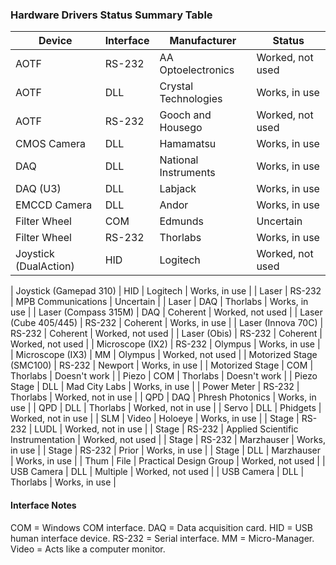 
### Hardware Drivers Status Summary Table ###

| Device | Interface | Manufacturer | Status |
| ------ | --------- | ------------ | ------ |
| AOTF                   | RS-232 | AA Optoelectronics   | Worked, not used |
| AOTF                   | DLL    | Crystal Technologies | Works, in use |
| AOTF                   | RS-232 | Gooch and Housego    | Worked, not used |
| CMOS Camera            | DLL    | Hamamatsu            | Works, in use |
| DAQ                    | DLL    | National Instruments | Works, in use |
| DAQ (U3)               | DLL    | Labjack              | Works, in use |
| EMCCD Camera           | DLL    | Andor                | Works, in use |
| Filter Wheel           | COM    | Edmunds              | Uncertain |
| Filter Wheel           | RS-232 | Thorlabs             | Works, in use |
| Joystick (DualAction)  | HID    | Logitech             | Worked, not used |

| Joystick (Gamepad 310) | HID   | Logitech | Works, in use |
| Laser | RS-232 | MPB Communications | Uncertain |
| Laser | DAQ | Thorlabs | Works, in use |
| Laser (Compass 315M) | DAQ | Coherent | Worked, not used |
| Laser (Cube 405/445) | RS-232 | Coherent | Works, in use |
| Laser (Innova 70C) | RS-232 | Coherent | Worked, not used |
| Laser (Obis) | RS-232 | Coherent | Worked, not used |
| Microscope (IX2) | RS-232 | Olympus | Works, in use |
| Microscope (IX3) | MM | Olympus | Worked, not used |
| Motorized Stage (SMC100) | RS-232 | Newport | Works, in use |
| Motorized Stage | COM | Thorlabs | Doesn't work |
| Piezo | COM | Thorlabs | Doesn't work |
| Piezo Stage | DLL | Mad City Labs | Works, in use |
| Power Meter | RS-232 | Thorlabs | Worked, not in use |
| QPD | DAQ | Phresh Photonics | Works, in use |
| QPD | DLL | Thorlabs | Worked, not in use |
| Servo | DLL | Phidgets | Worked, not in use |
| SLM | Video | Holoeye | Works, in use |
| Stage | RS-232 | LUDL | Worked, not in use |
| Stage | RS-232 | Applied Scientific Instrumentation | Worked, not used |
| Stage | RS-232 | Marzhauser | Works, in use |
| Stage | RS-232 | Prior | Works, in use |
| Stage | DLL | Marzhauser | Works, in use |
| Thum  | File | Practical Design Group | Worked, not used |
| USB Camera | DLL | Multiple | Worked, not used |
| USB Camera | DLL | Thorlabs | Works, in use |

#### Interface Notes ####

COM = Windows COM interface.
DAQ = Data acquisition card.
HID = USB human interface device.
RS-232 = Serial interface.
MM = Micro-Manager.
Video = Acts like a computer monitor.